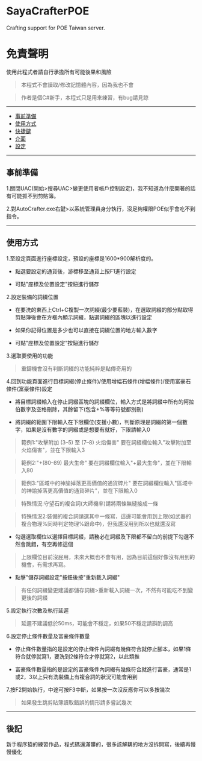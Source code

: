 # SayaCrafterPOE
Crafting support for POE Taiwan server.


# 免責聲明

使用此程式者請自行承擔所有可能後果和風險

> 本程式不會讀取/修改記憶體內容，因為我也不會

> 作者是個C#新手，本程式只是用來練習，有bug請見諒

---

* [事前準備](#事前準備)
* [使用方式](#使用方式)
* [快捷鍵](#快捷鍵)
* [介面](#介面)
* [設定](#設定)

---

## 事前準備

1.關閉UAC(開始>搜尋UAC>變更使用者帳戶控制設定)，我不知道為什麼開著的話有可能抓不到剪貼簿。

2.對AutoCrafter.exe右鍵>以系統管理員身分執行，沒足夠權限POE似乎會吃不到指令。

---

## 使用方式

1.至設定頁面進行座標設定，預設的座標是1600*900解析度的。

+ 點選要設定的通貨後，游標移至通貨上按F1進行設定

+ 可點"座標及位置設定"按鈕進行儲存



2.設定裝備的詞綴位置

+ 在要洗的東西上Ctrl+C複製一次詞綴(最少要藍裝)，在選取詞綴的部分點取得剪貼簿後會在方框內顯示詞綴，點選詞綴的區塊以進行設定

+ 如果你記得位置是多少也可以直接在詞綴位置的地方輸入數字

+ 可點"座標及位置設定"按鈕進行儲存

3.選取要使用的功能

> 重鑄機會沒有判斷詞綴的功能純粹是點傳奇用的

4.回到功能頁面進行目標詞綴(停止條件)/使用增幅石條件(增幅條件)/使用富豪石條件(富豪條件)設定

+ 將目標詞綴輸入在停止詞綴區塊的詞綴欄位，輸入方式是將詞綴中所有的阿拉伯數字及空格刪除，其餘留下(包含+%等等符號都別刪)

+ 將詞綴的範圍下限輸入在下限欄位(支援小數)，判斷原理是詞綴的第一個數字，如果是沒有數字的詞綴或是想要有就好，下限請輸入0

> 範例1:"攻擊附加 (3–5) 至 (7–8) 火焰傷害" 要在詞綴欄位輸入"攻擊附加至火焰傷害"，並在下限輸入3

> 範例2:"+(80–89) 最大生命" 要在詞綴欄位輸入"+最大生命"，並在下限輸入80

> 範例3:"區域中的神諭掉落更高價值的通貨碎片" 要在詞綴欄位輸入"區域中的神諭掉落更高價值的通貨碎片"，並在下限輸入0

> 特殊情況:守望石的複合詞(大師機率)請將兩條無縫接成一條

> 特殊情況2:裝備的複合詞請選其中一條寫，這邊可能會用到上限(如武器的複合物理%同時判定物理%跟命中)，但我還沒用到所以也就還沒寫

+ 勾選選取欄位以選擇目標詞綴，請務必在詞綴及下限都不留白的前提下勾選不然會跳錯，有空再修這個

> 上限欄位目前沒屁用，未來大概也不會有用，因為目前這個好像沒有用到的機會，有需求再寫。

+ 點擊"儲存詞綴設定"按鈕後按"重新載入詞綴"

> 有任何詞綴變更建議都儲存詞綴>重新載入詞綴一次，不然有可能吃不到變更後的詞綴

5.設定執行次數及執行延遲

> 延遲不建議低於50ms，可能會不穩定，如果50不穩定請斟酌調高

6.設定停止條件數量及富豪條件數量

+ 停止條件數量指的是設定的停止條件內詞綴有幾條符合就停止腳本，如果1條符合就停就寫1，要洗到2條符合才停就寫2，以此類推

+ 富豪條件數量指的是設定的富豪條件內詞綴有幾條符合就進行富豪，通常是1或2，3以上只有洗裝備上有複合詞的狀況可能會用到

7.按F2開始執行，中途可按F3中斷，如果按一次沒反應你可以多按幾次

> 如果發生跳剪貼簿讀取錯誤的情形請多嘗試幾次

---

## 後記

新手程序猿的練習作品，程式碼還滿髒的，很多該解耦的地方沒拆開寫，後續再慢慢優化

